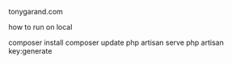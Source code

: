 tonygarand.com 

how to run on local

composer install
composer update
php artisan serve
php artisan key:generate

